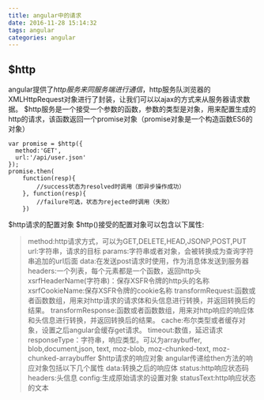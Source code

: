 ```yaml
---
title: angular中的请求
date: 2016-11-28 15:14:32
tags: angular
categories: angular
---
```

## $http
angular提供了$http服务来同服务端进行通信，$http服务队浏览器的XMLHttpRequest对象进行了封装，让我们可以以ajax的方式来从服务器请求数据。
$http服务是一个接受一个参数的函数，参数的类型是对象，用来配置生成的http的请求，该函数返回一个promise对象（promise对象是一个构造函数ES6的对象）

```
var promise = $http({
  method:'GET',
  url:'/api/user.json'
});
promise.then(
	function(resp){
		//success状态为resolved时调用（即异步操作成功）
	}, function(resp){
		//failure可选，状态为rejected时调用（失败）
	})
```


$http请求的配置对象
$http()接受的配置对象可以包含以下属性:

> method:http请求方式，可以为GET,DELETE,HEAD,JSONP,POST,PUT
url:字符串，请求的目标
params:字符串或者对象，会被转换成为查询字符串追加的url后面
data:在发送post请求时使用，作为消息体发送到服务器
headers:一个列表，每个元素都是一个函数，返回http头
xsrfHeaderName(字符串)：保存XSFR令牌的http头的名称
xsrfCookieName:保存XSFR令牌的cookie名称
transformRequest:函数或者函数数组，用来对http请求的请求体和头信息进行转换，并返回转换后的结果。
transformResponse:函数或者函数数组，用来对http响应的响应体和头信息进行转换，并返回转换后的结果。
cache:布尔类型或者缓存对象，设置之后angular会缓存get请求。
timeout:数值，延迟请求
responseType：字符串，响应类型。可以为arraybuffer, blob,document,json, text, moz-blob, moz-chunked-text, moz-chunked-arraybuffer
$http请求的响应对象
angular传递给then方法的响应对象包括以下几个属性
data:转换之后的响应体
status:http响应状态码
headers:头信息
config:生成原始请求的设置对象
statusText:http响应状态的文本
